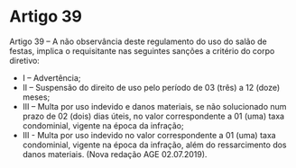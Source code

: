 # Artigo 39

Artigo 39 – A não observância deste regulamento do uso do salão de festas,
implica o requisitante nas seguintes sanções a critério do corpo diretivo:

- I – Advertência;
- II – Suspensão do direito de uso pelo período de 03 (três) a 12 (doze) meses;
- III – Multa por uso indevido e danos materiais, se não solucionado num prazo de 02 (dois) dias úteis, no valor correspondente a 01 (uma) taxa condominial, vigente na época da infração;
- III - Multa por uso indevido no valor correspondente a 01 (uma) taxa condominial, vigente na época da infração, além do ressarcimento dos danos materiais. (Nova redação AGE 02.07.2019).
